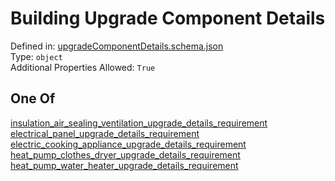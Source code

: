 
Building Upgrade Component Details
==================================
  
Defined in: [upgradeComponentDetails.schema.json](https://ira-rebates.labworks.org/schemas/upgradeComponentDetails)  
Type: `object`  
Additional Properties Allowed: `True`
## One Of
  
  
[insulation_air_sealing_ventilation_upgrade_details_requirement](insulation_air_sealing_ventilation_upgrade_details_requirement.md)  
[electrical_panel_upgrade_details_requirement](electrical_panel_upgrade_details_requirement.md)  
[electric_cooking_appliance_upgrade_details_requirement](electric_cooking_appliance_upgrade_details_requirement.md)  
[heat_pump_clothes_dryer_upgrade_details_requirement](heat_pump_clothes_dryer_upgrade_details_requirement.md)  
[heat_pump_water_heater_upgrade_details_requirement](heat_pump_water_heater_upgrade_details_requirement.md)